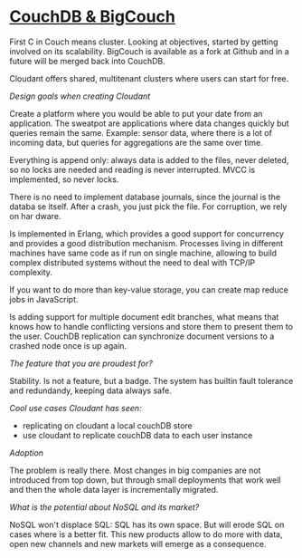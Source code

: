 # [CouchDB & BigCouch](http://nosqltapes.com/video/hoffman-and-kocoloski-on-cloudant-and-couchdb)

First C in Couch means cluster. Looking at objectives, started by getting involved on its scalability. BigCouch is available as a fork at Github and in a future will be merged back into CouchDB.

Cloudant offers shared, multitenant clusters where users can start for free.

*Design goals when creating Cloudant*

Create a platform where you would be able to put your date from an application.
The sweatpot are applications where data changes quickly but queries remain the same. Example: sensor data, where there is a lot of incoming data, but queries for aggregations are the same over time.

Everything is append only: always data is added to the files, never deleted, so no locks are needed and reading is never interrupted. MVCC is implemented, so never locks.

There is no need to implement database journals, since the journal is the databa
se itself. After a crash, you just pick the file. For corruption, we rely on har
dware.

Is implemented in Erlang, which provides a good support for concurrency and provides a good distribution mechanism. Processes living in different machines have same code as if run on single machine, allowing to build complex distributed systems without the need to deal with TCP/IP complexity.

If you want to do more than key-value storage, you can create map reduce jobs in JavaScript.

Is adding support for multiple document edit branches, what means that knows how to handle conflicting versions and store them to present them to the user. CouchDB replication can synchronize document versions to a crashed node once is up again.

*The feature that you are proudest for?*

Stability. Is not a feature, but a badge. The system has builtin fault tolerance and redundandy, keeping data always safe.

*Cool use cases Cloudant has seen:*

- replicating on cloudant a local couchDB store
- use cloudant to replicate couchDB data to each user instance

*Adoption*

The problem is really there. Most changes in big companies are not introduced from top down, but through small deployments that work well and then the whole data layer is incrementally migrated.

*What is the potential about NoSQL and its market?*

NoSQL won't displace SQL: SQL has its own space. But will erode SQL on cases where is a better fit.
This new products allow to do more with data, open new channels and new markets will emerge as a consequence.
